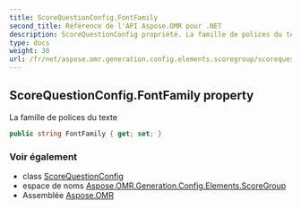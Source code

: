 ```yaml
---
title: ScoreQuestionConfig.FontFamily
second_title: Référence de l'API Aspose.OMR pour .NET
description: ScoreQuestionConfig propriété. La famille de polices du texte
type: docs
weight: 30
url: /fr/net/aspose.omr.generation.config.elements.scoregroup/scorequestionconfig/fontfamily/
---
```

## ScoreQuestionConfig.FontFamily property

La famille de polices du texte

```csharp
public string FontFamily { get; set; }
```

### Voir également

* class [ScoreQuestionConfig](../)
* espace de noms [Aspose.OMR.Generation.Config.Elements.ScoreGroup](../../scorequestionconfig/)
* Assemblée [Aspose.OMR](../../../)


